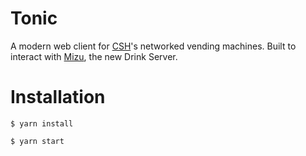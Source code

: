 # Tonic

A modern web client for [CSH](http://csh.rit.edu)'s networked vending machines.
Built to interact with [Mizu](https://github.com/zthart/mizu), the new Drink Server.


# Installation

`$ yarn install`

`$ yarn start`
